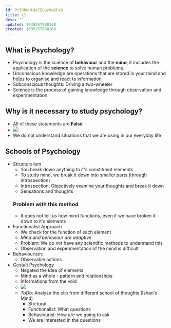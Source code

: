 ```yaml
---
id: PcIRhUHtXxFEUGrUw8PxB
title: L1
desc: ''
updated: 1635257988168
created: 1635257988168
---
```


## What is Psychology? 
* Psychology is the science of **behaviour** and the **mind**; it includes the application of the **science** to solve human problems.
* Unconscious knowledge are operations that are stored in your mind and helps to organise and react to information
* Subconscious thoughts: Driving a two-wheeler
* Science is the process of gaining knowledge through observation and experimentation 
## Why is it necessary to study psychology? 
* All of these statements are **False**
* ![](/assets/images/2021-08-16-18-50-01.png)
* We do not understand situations that we are using in our everyday life
## Schools of Psychology 
* Structuralism 
  * You break down anything to it's constituent elements 
  * To study mind, we break it down into smaller parts (through introspection)
  * Introspection: Objectively examine your thoughts and break it down 
  * Sensations and thoughts
  ### Problem with this method
  * It does not tell us how mind functions, even if we have broken it down to it's elements
* Functionalist Approach 
  * We check for the function of each element 
  * _Mind and behaviour are adaptive_
  * Problem: We do not have any scientific methods to understand this 
  * Observation and experimentation of the mind is difficult 
* Behaviourism: 
  * Observable actions 
* Gestalt Psychology 
  * Negated the idea of elements
  * Mind as a whole - pattern and relationships 
  * Informations from the void
  * ![](/assets/images/2021-08-20-15-02-41.png)
  * _ToDo_: Analyse the clip from different school of thoughts (Ishan's Mind)
    * Strctural: 
    * Functionalist: What questions
    * Behaviourist: How are we going to ask
    * We are interested in the questions

